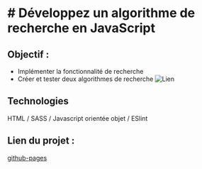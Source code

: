 # # Développez un algorithme de recherche en JavaScript

## Objectif :

- Implémenter la fonctionnalité de recherche
- Créer et tester deux algorithmes de recherche
  ![Lien](https://i.gyazo.com/e0a0192d19ed64a95ac6ab3307e8811a.png)

## Technologies

HTML / SASS / Javascript orientée objet / ESlint

## Lien du projet :

[github-pages](https://florysiaksimon.github.io/FlorysiakSimon_7_07052021/)
